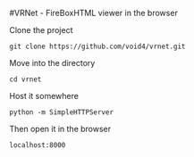 #VRNet - FireBoxHTML viewer in the browser

Clone the project

    git clone https://github.com/void4/vrnet.git

Move into the directory

    cd vrnet

Host it somewhere

    python -m SimpleHTTPServer

Then open it in the browser

    localhost:8000